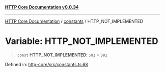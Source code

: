 [**HTTP Core Documentation v0.0.34**](../../README.md)

***

[HTTP Core Documentation](../../modules.md) / [constants](../README.md) / HTTP\_NOT\_IMPLEMENTED

# Variable: HTTP\_NOT\_IMPLEMENTED

> `const` **HTTP\_NOT\_IMPLEMENTED**: `501` = `501`

Defined in: [http-core/src/constants.ts:68](https://github.com/stonemjs/http-core/blob/16d44b2a21e4f4bf5742d6461b8beebcd7cc1d0b/src/constants.ts#L68)
